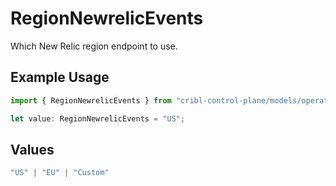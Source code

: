 # RegionNewrelicEvents

Which New Relic region endpoint to use.

## Example Usage

```typescript
import { RegionNewrelicEvents } from "cribl-control-plane/models/operations";

let value: RegionNewrelicEvents = "US";
```

## Values

```typescript
"US" | "EU" | "Custom"
```